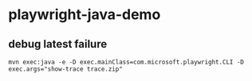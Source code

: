 # playwright-java-demo

## debug latest failure

```shell
mvn exec:java -e -D exec.mainClass=com.microsoft.playwright.CLI -D exec.args="show-trace trace.zip"
```
